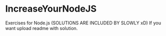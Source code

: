 # IncreaseYourNodeJS
Exercises for Node.js (SOLUTIONS ARE INCLUDED BY SLOWLY xD) If you want upload readme with solution.
